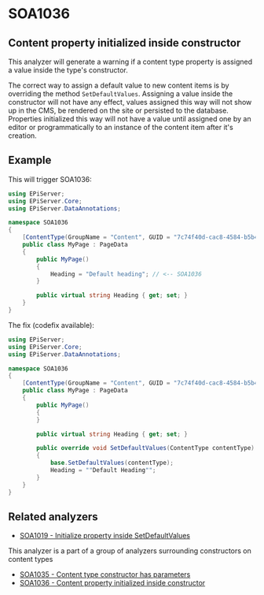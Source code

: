 # SOA1036

## Content property initialized inside constructor

This analyzer will generate a warning if a content type property is assigned
a value inside the type's constructor.

The correct way to assign a default value to new content items is by overriding
the method `SetDefaultValues`. Assigning a value inside the constructor will
not have any effect, values assigned this way will not show up in the CMS,
be rendered on the site or persisted to the database.
Properties initialized this way will not have a value until assigned one
by an editor or programmatically to an instance of the content item after it's creation.

## Example

This will trigger SOA1036:
```C#
using EPiServer;
using EPiServer.Core;
using EPiServer.DataAnnotations;

namespace SOA1036
{
    [ContentType(GroupName = "Content", GUID = "7c74f40d-cac8-4584-b5b4-09fc3e55e2b2")]
    public class MyPage : PageData
    {
        public MyPage()
        {
            Heading = "Default heading"; // <-- SOA1036
        }

        public virtual string Heading { get; set; }
    }
}
```

The fix (codefix available):
```C#
using EPiServer;
using EPiServer.Core;
using EPiServer.DataAnnotations;

namespace SOA1036
{
    [ContentType(GroupName = "Content", GUID = "7c74f40d-cac8-4584-b5b4-09fc3e55e2b2")]
    public class MyPage : PageData
    {
        public MyPage()
        {
        }

        public virtual string Heading { get; set; }

        public override void SetDefaultValues(ContentType contentType)
        {
            base.SetDefaultValues(contentType);
            Heading = ""Default Heading"";
        }
    }
}
```

## Related analyzers

- [SOA1019 - Initialize property inside SetDefaultValues](https://github.com/Stekeblad/stekeblad.optimizely.analyzers/blob/master/doc/Analyzers/SOA1019.md)

This analyzer is a part of a group of analyzers surrounding constructors on content types

- [SOA1035 - Content type constructor has parameters](https://github.com/Stekeblad/stekeblad.optimizely.analyzers/blob/master/doc/Analyzers/SOA1035.md)
- [SOA1036 - Content property initialized inside constructor](https://github.com/Stekeblad/stekeblad.optimizely.analyzers/blob/master/doc/Analyzers/SOA1036.md)
